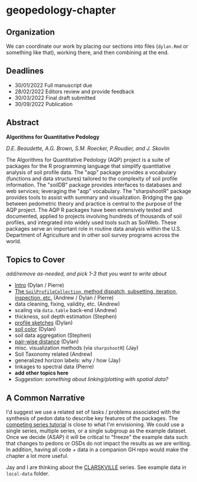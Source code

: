 # geopedology-chapter

## Organization
We can coordinate our work by placing our sections into files (`dylan.Rmd` or something like that), working there, and then combining at the end.

## Deadlines
 * 30/01/2022 Full manuscript due
 * 28/02/2022 Editors review and provide feedback
 * 30/03/2022 Final draft submitted 
 * 30/09/2022 Publication 
 


## Abstract


**Algorithms for Quantitative Pedology**

*D.E. Beaudette, A.G. Brown, S.M. Roecker, P.Roudier, and J. Skovlin*

The Algorithms for Quantitative Pedology (AQP) project is a suite of packages for the R programming language that simplify quantitative analysis of soil profile data. The "aqp" package provides a vocabulary (functions and data structures) tailored to the complexity of soil profile information. The "soilDB" package provides interfaces to databases and web services; leveraging the "aqp" vocabulary. The "sharpshootR" package provides tools to assist with summary and visualization. Bridging the gap between pedometric theory and practice is central to the purpose of the AQP project. The AQP R packages have been extensively tested and documented, applied to projects involving hundreds of thousands of soil profiles, and integrated into widely used tools such as SoilWeb. These packages serve an important role in routine data analysis within the U.S. Department of Agriculture and in other soil survey programs across the world. 

## Topics to Cover
*add/remove as-needed, and pick 1-3 that you want to write about*
 
 * [Intro](sections/introduction.Rmd) (Dylan / Pierre)
 * [The `SoilProfileCollection`, method dispatch, subsetting, iteration, inspection, etc.](sections/SPC-objects.Rmd) (Andrew / Dylan / Pierre)
 * data cleaning, fixing, validity, etc. (Andrew)
 * scaling via `data.table` back-end (Andrew)
 * thickness, soil depth estimation (Stephen)
 * [profile sketches](sections/sketches.Rmd) (Dylan)
 * [soil color](sections/soil-color.Rmd) (Dylan)
 * soil data aggregation (Stephen)
 * [pair-wise distance](sections/pair-wise-distances.Rmd) (Dylan)
 * misc. visualization methods (via `sharpshootR`) (Jay)
 * Soil Taxonomy related (Andrew)
 * generalized horizon labels: why / how (Jay)
 * linkages to spectral data (Pierre)
 * **add other topics here** 
 * *Suggestion: something about linking/plotting with spatial data?*


## A Common Narrative
I'd suggest we use a related set of tasks / problems associated with the synthesis of pedon data to describe key features of the packages. The [competing series tutorial](http://ncss-tech.github.io/AQP/soilDB/competing-series.html) is close to what I'm envisioning. We could use a single series, multiple series, or a single subgroup as the example dataset. Once we decide (ASAP) it will be critical to "freeze" the example data such that changes to pedons or OSDs do not impact the results as we are writing. In addition, having all code + data in a companion GH repo would make the chapter a lot more useful.

Jay and I are thinking about the [CLARSKVILLE](https://casoilresource.lawr.ucdavis.edu/sde/?series=clarksville) series. See example data in `local-data` folder.


